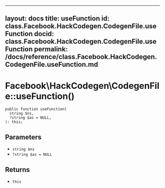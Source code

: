 
***

layout: docs
title: useFunction
id: class.Facebook.HackCodegen.CodegenFile.useFunction
docid: class.Facebook.HackCodegen.CodegenFile.useFunction
permalink: /docs/reference/class.Facebook.HackCodegen.CodegenFile.useFunction.md
---







# Facebook\\HackCodegen\\CodegenFile::useFunction()




``` Hack
public function useFunction(
  string $ns,
  ?string $as = NULL,
): this;
```




## Parameters




- ` string $ns `
- ` ?string $as = NULL `




## Returns




+ ` this `